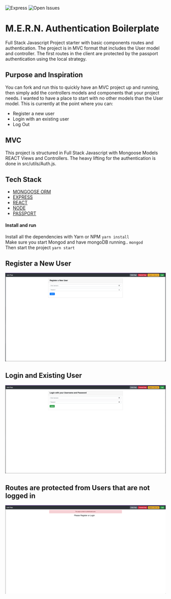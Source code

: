 ![Express](https://img.shields.io/badge/version-4.16.3-blue)
![Open Issues](https://img.shields.io/github/issues/djibba22/MERN_Auth_Plate)


# M.E.R.N. Authentication Boilerplate
Full Stack Javascript Project starter with basic components routes and authentication. The project is in MVC format that includes the User model and controller. The first routes in the client are protected by the passport authentication using the local strategy. 

## Purpose and Inspiration
You can fork and run this to quickly have an MVC project up and running, then simply add the controllers models and components that your project needs. I wanted to have a place to start with no other models than the User model. This is currently at the point where you can:

- Register a new user
- Login with an existing user
- Log Out

## MVC
This project is structured in Full Stack Javascript with Mongoose Models REACT Views and Controllers. The heavy lifting for the authentication is done in src/utils/Auth.js.



## Tech Stack
+ [MONGOOSE ORM](https://www.npmjs.com/package/mongoose)
+ [EXPRESS](https://www.npmjs.com/package/express)
+ [REACT](https://reactjs.org/)
+ [NODE](https://nodejs.org/en/)
+ [PASSPORT](http://www.passportjs.org/docs/username-password/)

#### Install and run
Install all the dependencies with Yarn or NPM
`yarn install` <br>
Make sure you start Mongod and have mongoDB running..
`mongod` <br>
Then start the project
`yarn start`

## Register a New User
![Register A New User](/client/public/images/register.png)

## Login and Existing User
![Login an existing User](/client/public/images/login.png)

## Routes are protected from Users that are not logged in
![Protected Route](/client/public/images/protected.png)


